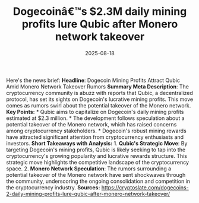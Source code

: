 ﻿---
title: Dogecoinâ€™s $2.3M daily mining profits lure Qubic after Monero network takeover
date: '2025-08-18'
category: Markets
image: "/images/generated/briefs/2025-08-18/dogecoins-23m-daily-mining-profits-lure-qubic-after-monero-n.svg"

summary: ''
slug: dogecoins 23m daily mining profits lure qubic after monero n
source_urls:
- https://cryptoslate.com/dogecoins-2-daily-mining-profits-lure-qubic-after-monero-network-takeover/
seo:
  title: Dogecoinâ€™s $2.3M daily mining profits lure Qubic after Monero network takeover
    | Hash n Hedge
  description: ''
  keywords:
  - news
  - markets
  - brief
---

Here's the news brief:  **Headline**: Dogecoin Mining Profits Attract Qubic Amid Monero Network Takeover Rumors  **Summary Meta Description**: The cryptocurrency community is abuzz with reports that Qubic, a decentralized protocol, has set its sights on Dogecoin's lucrative mining profits. This move comes as rumors swirl about the potential takeover of the Monero network.  **Key Points:**  * Qubic aims to capitalize on Dogecoin's daily mining profits estimated at $2.3 million. * The development follows speculation about a potential takeover of the Monero network, which has raised concerns among cryptocurrency stakeholders. * Dogecoin's robust mining rewards have attracted significant attention from cryptocurrency enthusiasts and investors.  **Short Takeaways with Analysis:**  1. **Qubic's Strategic Move**: By targeting Dogecoin's mining profits, Qubic is likely seeking to tap into the cryptocurrency's growing popularity and lucrative rewards structure. This strategic move highlights the competitive landscape of the cryptocurrency space. 2. **Monero Network Speculation**: The rumors surrounding a potential takeover of the Monero network have sent shockwaves through the community, underscoring the ongoing consolidation and competition in the cryptocurrency industry.  **Sources:** https://cryptoslate.com/dogecoins-2-daily-mining-profits-lure-qubic-after-monero-network-takeover/ 
